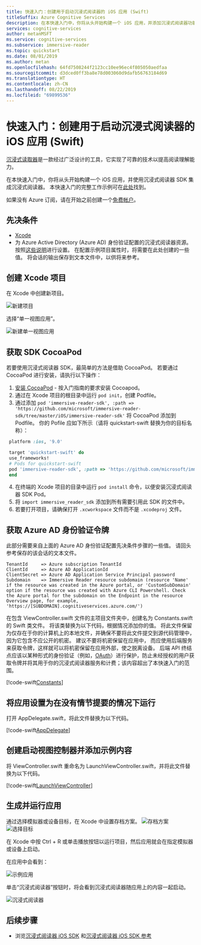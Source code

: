 ```yaml
---
title: 快速入门：创建用于启动沉浸式阅读器的 iOS 应用 (Swift)
titleSuffix: Azure Cognitive Services
description: 在本快速入门中，你将从头开始构建一个 iOS 应用，并添加沉浸式阅读器功能。
services: cognitive-services
author: metanMSFT
ms.service: cognitive-services
ms.subservice: immersive-reader
ms.topic: quickstart
ms.date: 08/01/2019
ms.author: metan
ms.openlocfilehash: 64fd7508244f2123cc10ee96ec4f805050aedfaa
ms.sourcegitcommit: d3dced0ff3ba8e78d003060d9dafb56763184d69
ms.translationtype: HT
ms.contentlocale: zh-CN
ms.lasthandoff: 08/22/2019
ms.locfileid: "69899536"
---
```

# <a name="quickstart-create-an-ios-app-that-launches-the-immersive-reader-swift"></a>快速入门：创建用于启动沉浸式阅读器的 iOS 应用 (Swift)

[沉浸式读取器](https://www.onenote.com/learningtools)是一款经过广泛设计的工具，它实现了可靠的技术以提高阅读理解能力。

在本快速入门中，你将从头开始构建一个 iOS 应用，并使用沉浸式阅读器 SDK 集成沉浸式阅读器。 本快速入门的完整工作示例可在[此处](https://github.com/microsoft/immersive-reader-sdk/tree/master/iOS/samples/quickstart-swift)找到。

如果没有 Azure 订阅，请在开始之前创建一个[免费帐户](https://azure.microsoft.com/free/?WT.mc_id=A261C142F)。

## <a name="prerequisites"></a>先决条件

* [Xcode](https://apps.apple.com/us/app/xcode/id497799835?mt=12)
* 为 Azure Active Directory (Azure AD) 身份验证配置的沉浸式阅读器资源。 按照[这些说明](./azure-active-directory-authentication.md)进行设置。 在配置示例项目属性时，将需要在此处创建的一些值。 将会话的输出保存到文本文件中，以供将来参考。

## <a name="create-an-xcode-project"></a>创建 Xcode 项目

在 Xcode 中创建新项目。

![新建项目](./media/ios/xcode-create-project.png)

选择“单一视图应用”。 

![新建单一视图应用](./media/ios/xcode-single-view-app.png)

## <a name="get-the-sdk-cocoapod"></a>获取 SDK CocoaPod
若要使用沉浸式阅读器 SDK，最简单的方法是借助 CocoaPod。 若要通过 CocoaPod 进行安装，请执行以下操作：
1. [安装 CocoaPod](http://guides.cocoapods.org/using/getting-started.html) - 按入门指南的要求安装 Cocoapod。
2. 通过在 Xcode 项目的根目录中运行 `pod init`，创建 Podfile。
3.  通过添加 `pod 'immersive-reader-sdk', :path => 'https://github.com/microsoft/immersive-reader-sdk/tree/master/iOS/immersive-reader-sdk'` 将 CocoaPod 添加到 Podfile。 你的 Pofile 应如下所示（请将 quickstart-swift 替换为你的目标名称）：
 ```ruby
  platform :ios, '9.0'

  target 'quickstart-swift' do
  use_frameworks!
  # Pods for quickstart-swift
  pod 'immersive-reader-sdk', :path => 'https://github.com/microsoft/immersive-reader-sdk/tree/master/iOS/immersive-reader-sdk'
  end
```
4. 在终端的 Xcode 项目的目录中运行 `pod install` 命令，以便安装沉浸式阅读器 SDK Pod。
5. 将 `import immersive_reader_sdk` 添加到所有需要引用此 SDK 的文件中。
6. 若要打开项目，请确保打开 `.xcworkspace` 文件而不是 `.xcodeproj` 文件。

## <a name="acquire-an-azure-ad-authentication-token"></a>获取 Azure AD 身份验证令牌

此部分需要来自上面的 Azure AD 身份验证配置先决条件步骤的一些值。 请回头参考保存的该会话的文本文件。

````text
TenantId     => Azure subscription TenantId
ClientId     => Azure AD ApplicationId
ClientSecret => Azure AD Application Service Principal password
Subdomain    => Immersive Reader resource subdomain (resource 'Name' if the resource was created in the Azure portal, or 'CustomSubDomain' option if the resource was created with Azure CLI Powershell. Check the Azure portal for the subdomain on the Endpoint in the resource Overview page, for example, 'https://[SUBDOMAIN].cognitiveservices.azure.com/')
````

在包含 ViewController.swift 文件的主项目文件夹中，创建名为 Constants.swift 的 Swift 类文件。 将该类替换为以下代码，根据情况添加你的值。 将此文件保留为仅存在于你的计算机上的本地文件，并确保不要将此文件提交到源代码管理中，因为它包含不应公开的机密。 建议不要将机密保留在应用中， 而应使用后端服务来获取令牌，这样就可以将机密保留在应用外部，使之脱离设备。 后端 API 终结点应该以某种形式的身份验证（例如，[OAuth](https://oauth.net/2/)）进行保护，防止未经授权的用户获取令牌并将其用于你的沉浸式阅读器服务和计费；该内容超出了本快速入门的范围。

[!code-swift[Constants](~/ImmersiveReaderSdk/iOS/samples/quickstart-swift/quickstart-swift/Constants.swift)]

## <a name="set-up-the-app-to-run-without-a-storyboard"></a>将应用设置为在没有情节提要的情况下运行

打开 AppDelegate.swift，将此文件替换为以下代码。

[!code-swift[AppDelegate](~/ImmersiveReaderSdk/iOS/samples/quickstart-swift/quickstart-swift/AppDelegate.swift)]

## <a name="create-the-launch-view-controller-and-add-sample-content"></a>创建启动视图控制器并添加示例内容

将 ViewController.swift 重命名为 LaunchViewController.swift，并将此文件替换为以下代码。

[!code-swift[LaunchViewController](~/ImmersiveReaderSdk/iOS/samples/quickstart-swift/quickstart-swift/LaunchViewController.swift)]

## <a name="build-and-run-the-app"></a>生成并运行应用

通过选择模拟器或设备目标，在 Xcode 中设置存档方案。
![存档方案](./media/ios/xcode-archive-scheme.png)<br/>
![选择目标](./media/ios/xcode-select-target.png)

在 Xcode 中按 Ctrl + R 或单击播放按钮以运行项目，然后应用就会在指定模拟器或设备上启动。

在应用中会看到：

![示例应用](./media/ios/sample-app-ipad.png)

单击“沉浸式阅读器”按钮时，将会看到沉浸式阅读器随应用上的内容一起启动。

![沉浸式阅读器](./media/ios/immersive-reader-ipad.png)

## <a name="next-steps"></a>后续步骤

* 浏览[沉浸式阅读器 iOS SDK](https://github.com/microsoft/immersive-reader-sdk/tree/master/iOS) 和[沉浸式阅读器 iOS SDK 参考](./ios-reference.md)

